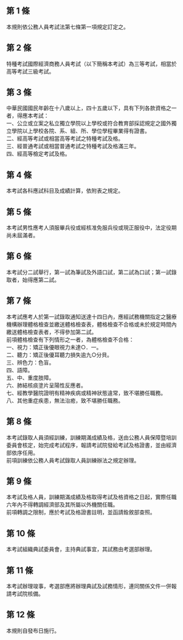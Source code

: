 第 1 條
-------
本規則依公務人員考試法第七條第一項規定訂定之。

第 2 條
-------
特種考試國際經濟商務人員考試（以下簡稱本考試）為三等考試，相當於  
高等考試三級考試。

第 3 條
-------
中華民國國民年齡在十八歲以上，四十五歲以下，具有下列各款資格之一  
者，得應本考試：  
一、公立或立案之私立獨立學院以上學校或符合教育部採認規定之國外獨  
    立學院以上學校各院、系、組、所、學位學程畢業得有證書。  
二、經高等考試或相當高等考試之特種考試及格。  
三、經普通考試或相當普通考試之特種考試及格滿三年。  
四、經高等檢定考試及格。

第 4 條
-------
本考試各科應試科目及成績計算，依附表之規定。

第 5 條
-------
本考試男性應考人須服畢兵役或經核准免服兵役或現正服役中，法定役期  
尚未屆滿者。

第 6 條
-------
本考試分二試舉行，第一試為筆試及外語口試，第二試為口試；第一試錄  
取者，始得應第二試。

第 7 條
-------
本考試應考人於第一試錄取通知送達十四日內，應經試務機關指定之醫療  
機構辦理體格檢查並繳送體格檢查表，體格檢查不合格或未於規定時間內  
繳送體格檢查表者，不得參加第二試。  
前項體格檢查有下列情形之一者，為體格檢查不合格：  
一、視力：矯正後優眼視力未達○．一。  
二、聽力：矯正後優耳聽力損失逾九○分貝。  
三、辨色力：色盲。  
四、語障。  
五、中、重度肢障。  
六、肺結核痰塗片呈陽性反應者。  
七、經教學醫院證明有精神疾病或精神狀態違常，致不堪勝任職務。  
八、其他重症疾患，無法治癒，致不堪勝任職務。

第 8 條
-------
本考試錄取人員須經訓練，訓練期滿成績及格，送由公務人員保障暨培訓  
委員會核定，始完成考試程序，報請考試院發給考試及格證書，並由經濟  
部依序任用。  
前項訓練依公務人員考試錄取人員訓練辦法之規定辦理。

第 9 條
-------
本考試及格人員，訓練期滿成績及格取得考試及格資格之日起，實際任職  
六年內不得轉調經濟部及其所屬以外機關任職。  
前項轉調之限制，應於考試及格證書註明，並函請銓敘部查照。

第 10 條
--------
本考試組織典試委員會，主持典試事宜，其試務由考選部辦理。

第 11 條
--------
本考試辦理竣事，考選部應將辦理典試及試務情形，連同關係文件一併報  
請考試院核備。

第 12 條
--------
本規則自發布日施行。

